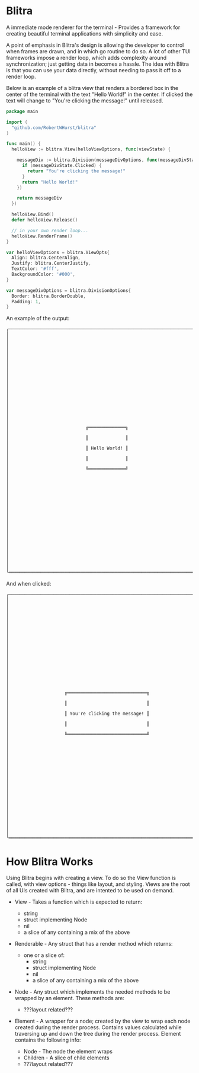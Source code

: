 # Blitra

A immediate mode renderer for the terminal - Provides a framework for creating
beautiful terminal applications with simplicity and ease.

A point of emphasis in Blitra's design is allowing the developer to control when
frames are drawn, and in which go routine to do so. A lot of other TUI
frameworks impose a render loop, which adds complexity around synchronization;
just getting data in becomes a hassle. The idea with Blitra is that you can use
your data directly, without needing to pass it off to a render loop.

Below is an example of a blitra view that renders a bordered box in the center
of the terminal with the text "Hello World!" in the center. If clicked the text
will change to "You're clicking the message!" until released.

```go
package main

import (
  "github.com/RobertWHurst/blitra"
)

func main() {
  helloView := blitra.View(helloViewOptions, func(viewState) {

    messageDiv := blitra.Division(messageDivOptions, func(messageDivState) {
      if (messageDivState.Clicked) {
        return "You're clicking the message!"
      }
      return "Hello World!"
    })

    return messageDiv
  })

  helloView.Bind()
  defer helloView.Release()

  // in your own render loop...
  helloView.RenderFrame()
}

var helloViewOptions = blitra.ViewOpts{
  Align: blitra.CenterAlign,
  Justify: blitra.CenterJustify,
  TextColor: '#fff',
  BackgroundColor: '#000',
}

var messageDivOptions = blitra.DivisionOptions{
  Border: blitra.BorderDouble,
  Padding: 1,
}

```

An example of the output:

```
╭──────────────────────────────────────────────────────────────────────────────╮
│                                                                              │
│                                                                              │
│                                                                              │
│                                                                              │
│                                                                              │
│                                                                              │
│                                                                              │
│                                                                              │
│                                                                              │
│                             ╔══════════════╗                                 │
│                             ║              ║                                 │
│                             ║ Hello World! ║                                 │
│                             ║              ║                                 │
│                             ╚══════════════╝                                 │
│                                                                              │
│                                                                              │
│                                                                              │
│                                                                              │
│                                                                              │
│                                                                              │
│                                                                              │
│                                                                              │
│                                                                              │
╰══════════════════════════════════════════════════════════════════════════════╯
```

And when clicked:

```
╭──────────────────────────────────────────────────────────────────────────────╮
│                                                                              │
│                                                                              │
│                                                                              │
│                                                                              │
│                                                                              │
│                                                                              │
│                                                                              │
│                                                                              │
│                                                                              │
│                     ╔══════════════════════════════╗                         │
│                     ║                              ║                         │
│                     ║ You're clicking the message! ║                         │
│                     ║                              ║                         │
│                     ╚══════════════════════════════╝                         │
│                                                                              │
│                                                                              │
│                                                                              │
│                                                                              │
│                                                                              │
│                                                                              │
│                                                                              │
│                                                                              │
│                                                                              │
╰══════════════════════════════════════════════════════════════════════════════╯
```

# How Blitra Works

Using Blitra begins with creating a view. To do so the View function is called,
with view options - things like layout, and styling. Views are the root of all
UIs created with Blitra, and are intented to be used on demand.

- View - Takes a function which is expected to return:
  - string
  - struct implementing Node
  - nil
  - a slice of any containing a mix of the above

- Renderable - Any struct that has a render method which returns:
  - one or a slice of:
    - string
    - struct implementing Node
    - nil
    - a slice of any containing a mix of the above

- Node - Any struct which implements the needed methods to be wrapped by an
  element. These methods are:
  - ???layout related???

- Element - A wrapper for a node; created by the view to wrap each node created
  during the render process. Contains values calculated while traversing up and
  down the tree during the render process. Element contains the following info:
  - Node - The node the element wraps
  - Children - A slice of child elements
  - ???layout related???
